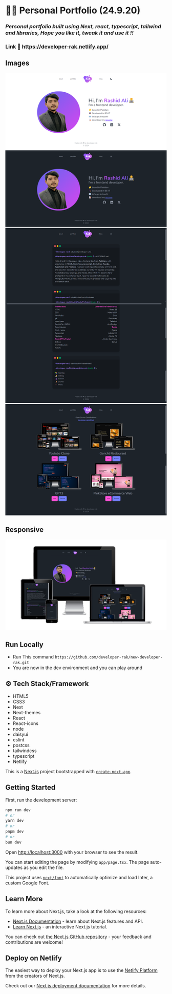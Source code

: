 # 🧑‍💻 Personal Portfolio (24.9.20)

### _Personal portfolio built using Next, react, typescript, tailwind and libraries, Hope you like it, tweak it and use it !!_

### Link :link: https://developer-rak.netlify.app/

## Images
<img src='img/imgLight.png'/>
<img src='img/imgDark.png'/>
<img src='img/about.png'/>
<img src='img/portfolio.png'/>

## Responsive
<img src='img/responsive.png'/>


## Run Locally

  - Run This command `https://github.com/developer-rak/new-developer-rak.git`
  - You are now in the dev environment and you can play around

## ⚙️ Tech Stack/Framework
  - HTML5
  - CSS3
  - Next
  - Next-themes
  - React
  - React-icons
  - node
  - daisyui
  - eslint
  - postcss
  - tailwindcss
  - typescript
  - Netlify


This is a [Next.js](https://nextjs.org/) project bootstrapped with [`create-next-app`](https://github.com/vercel/next.js/tree/canary/packages/create-next-app).

## Getting Started

First, run the development server:

```bash
npm run dev
# or
yarn dev
# or
pnpm dev
# or
bun dev
```

Open [http://localhost:3000](http://localhost:3000) with your browser to see the result.

You can start editing the page by modifying `app/page.tsx`. The page auto-updates as you edit the file.

This project uses [`next/font`](https://nextjs.org/docs/basic-features/font-optimization) to automatically optimize and load Inter, a custom Google Font.

## Learn More

To learn more about Next.js, take a look at the following resources:

- [Next.js Documentation](https://nextjs.org/docs) - learn about Next.js features and API.
- [Learn Next.js](https://nextjs.org/learn) - an interactive Next.js tutorial.

You can check out [the Next.js GitHub repository](https://github.com/netlify/next.js/) - your feedback and contributions are welcome!

## Deploy on Netlify

The easiest way to deploy your Next.js app is to use the [Netlify Platform](https://app.netlify.com/teams/developer-rak/sites?page=1) from the creators of Next.js.

Check out our [Next.js deployment documentation](https://nextjs.org/docs/deployment) for more details.
